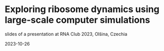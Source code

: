 # Exploring ribosome dynamics using large-scale computer simulations

slides of a presentation at RNA Club 2023, Olšina, Czechia

2023-10-26
